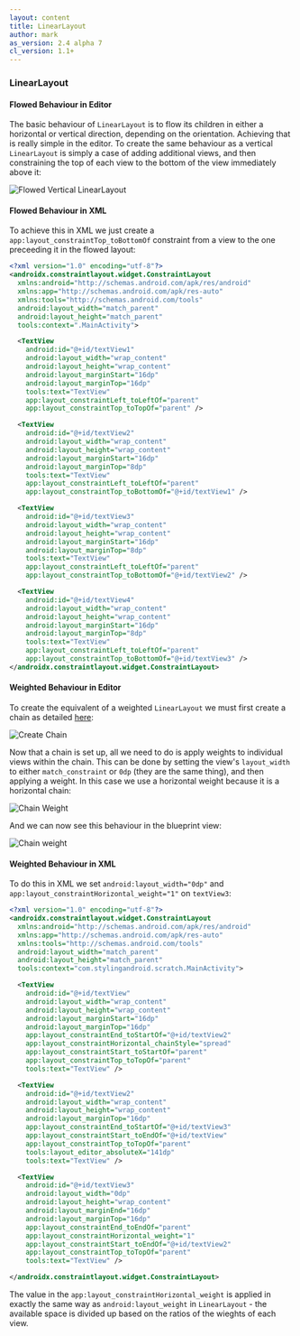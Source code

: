 ```yaml
---
layout: content
title: LinearLayout
author: mark
as_version: 2.4 alpha 7
cl_version: 1.1+
---
```


### LinearLayout

#### Flowed Behaviour in Editor
The basic behaviour of `LinearLayout` is to flow its children in either a horizontal or vertical direction, depending on the orientation. Achieving that is really simple in the editor. To create the same behaviour as a vertical `LinearLayout` is simply a case of adding additional views, and then constraining the top of each view to the bottom of the view immediately above it:

![Flowed Vertical `LinearLayout`](../assets/images/layouts/linear_layout_flowed.gif)

#### Flowed Behaviour in XML
 
To achieve this in XML we just create a `app:layout_constraintTop_toBottomOf` constraint from a view to the one preceeding it in the flowed layout:

```xml
<?xml version="1.0" encoding="utf-8"?>
<androidx.constraintlayout.widget.ConstraintLayout 
  xmlns:android="http://schemas.android.com/apk/res/android"
  xmlns:app="http://schemas.android.com/apk/res-auto"
  xmlns:tools="http://schemas.android.com/tools"
  android:layout_width="match_parent"
  android:layout_height="match_parent"
  tools:context=".MainActivity">

  <TextView
    android:id="@+id/textView1"
    android:layout_width="wrap_content"
    android:layout_height="wrap_content"
    android:layout_marginStart="16dp"
    android:layout_marginTop="16dp"
    tools:text="TextView"
    app:layout_constraintLeft_toLeftOf="parent"
    app:layout_constraintTop_toTopOf="parent" />

  <TextView
    android:id="@+id/textView2"
    android:layout_width="wrap_content"
    android:layout_height="wrap_content"
    android:layout_marginStart="16dp"
    android:layout_marginTop="8dp"
    tools:text="TextView"
    app:layout_constraintLeft_toLeftOf="parent"
    app:layout_constraintTop_toBottomOf="@+id/textView1" />

  <TextView
    android:id="@+id/textView3"
    android:layout_width="wrap_content"
    android:layout_height="wrap_content"
    android:layout_marginStart="16dp"
    android:layout_marginTop="8dp"
    tools:text="TextView"
    app:layout_constraintLeft_toLeftOf="parent"
    app:layout_constraintTop_toBottomOf="@+id/textView2" />

  <TextView
    android:id="@+id/textView4"
    android:layout_width="wrap_content"
    android:layout_height="wrap_content"
    android:layout_marginStart="16dp"
    android:layout_marginTop="8dp"
    tools:text="TextView"
    app:layout_constraintLeft_toLeftOf="parent"
    app:layout_constraintTop_toBottomOf="@+id/textView3" />
</androidx.constraintlayout.widget.ConstraintLayout>
```

#### Weighted Behaviour in Editor

To create the equivalent of a weighted `LinearLayout` we must first create a chain as detailed [here](../basics/create_chains.md):

![Create Chain](../assets/images/basics/chains_create.gif)

Now that a chain is set up, all we need to do is apply weights to individual views within the chain. This can be done by setting the view's `layout_width` to either `match_constraint` or `0dp` (they are the same thing), and then applying a weight. In this case we use a horizontal weight because it is a horizontal chain:

![Chain Weight](../assets/images/basics/chains_weight_properties.png)

And we can now see this behaviour in the blueprint view:

![Chain weight](../assets/images/basics/chains_weight.png)
 
#### Weighted Behaviour in XML

To do this in XML we set `android:layout_width="0dp"` and `app:layout_constraintHorizontal_weight="1"` on `textView3`:

```xml
<?xml version="1.0" encoding="utf-8"?>
<androidx.constraintlayout.widget.ConstraintLayout
  xmlns:android="http://schemas.android.com/apk/res/android"
  xmlns:app="http://schemas.android.com/apk/res-auto"
  xmlns:tools="http://schemas.android.com/tools"
  android:layout_width="match_parent"
  android:layout_height="match_parent"
  tools:context="com.stylingandroid.scratch.MainActivity">

  <TextView
    android:id="@+id/textView"
    android:layout_width="wrap_content"
    android:layout_height="wrap_content"
    android:layout_marginStart="16dp"
    android:layout_marginTop="16dp"
    app:layout_constraintEnd_toStartOf="@+id/textView2"
    app:layout_constraintHorizontal_chainStyle="spread"
    app:layout_constraintStart_toStartOf="parent"
    app:layout_constraintTop_toTopOf="parent"
    tools:text="TextView" />

  <TextView
    android:id="@+id/textView2"
    android:layout_width="wrap_content"
    android:layout_height="wrap_content"
    android:layout_marginTop="16dp"
    app:layout_constraintEnd_toStartOf="@+id/textView3"
    app:layout_constraintStart_toEndOf="@+id/textView"
    app:layout_constraintTop_toTopOf="parent"
    tools:layout_editor_absoluteX="141dp"
    tools:text="TextView" />

  <TextView
    android:id="@+id/textView3"
    android:layout_width="0dp"
    android:layout_height="wrap_content"
    android:layout_marginEnd="16dp"
    android:layout_marginTop="16dp"
    app:layout_constraintEnd_toEndOf="parent"
    app:layout_constraintHorizontal_weight="1"
    app:layout_constraintStart_toEndOf="@+id/textView2"
    app:layout_constraintTop_toTopOf="parent"
    tools:text="TextView" />

</androidx.constraintlayout.widget.ConstraintLayout>
```

The value in the `app:layout_constraintHorizontal_weight` is applied in exactly the same way as `android:layout_weight` in `LinearLayout` - the available space is divided up based on the ratios of the wieghts of each view. 
